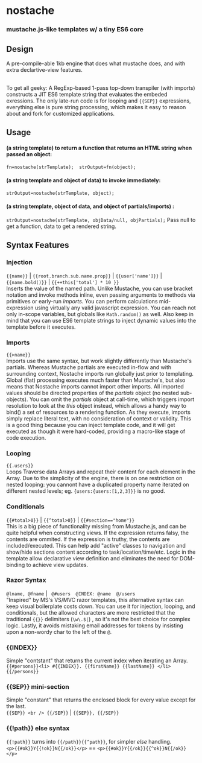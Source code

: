 # nostache
### mustache.js-like templates w/ a tiny ES6 core

## Design
A pre-compile-able 1kb engine that does what mustache does, and with extra declartive-view features. <br /> <br />

To get all geeky: A RegExp-based 1-pass top-down transpiler (with imports) constructs a JIT ES6 template string that evaluates the embeded exressions. The only late-run code is for looping and `{{SEP}}` expressions, everything else is pure string processing, which makes it easy to reason about and fork for customized applications.



## Usage
#### (a string template) to return a function that returns an HTML string when passed an object: <br />
`fn=nostache(strTemplate); 
strOutput=fn(object);`

#### (a string template and object of data) to invoke immediately:<br />
`strOutput=nostache(strTemplate, object);`

#### (a string template, object of data, and object of partials/imports) :
`strOutput=nostache(strTemplate, objData/null, objPartials);` Pass null to get a function, data to get a rendered string.


## Syntax Features

### Injection
`{{name}}` | `{{root.branch.sub.name.prop}}` | `{{user['name']}}` | `{{name.bold()}}` | `{{++this['total'] * 10 }}` <br />
Inserts the value of the named path. Unlike Mustache, you can use bracket notation and invoke methods inline, even passing arguments to methods via primitives or early-run _imports_. You can perform calculations mid-expression using virtually any valid javascript expression. You can reach not only in-scope variables, but globals like `Math.random()` as well. Also keep in mind that you can use ES6 template strings to inject dynamic values into the template before it executes.

### Imports
`{{>name}}` <br />
Imports use the same syntax, but work slightly differently than Mustache's partials. Whereas Mustache partials are executed in-flow and with surrounding context, Nostache imports run globally just prior to templating. Global (flat) processing executes much faster than Mustache's, but also means that Nostache imports cannot import other imports. All imported values should be directed properties of the _partials_ object (no nested sub-objects). You can omit the _partials_ object at call-time, which triggers import resolution to look at the _this_ object instead, which allows a handy way to bind() a set of resources to a rendering function. As they execute, imports simply replace literal text, with no consideration of context or validity. This is a good thing because you can inject template code, and it will get executed as though it were hard-coded, providing a macro-like stage of code execution.


### Looping
`{{.users}}` <br />
Loops Traverse data Arrays and repeat their content for each element in the Array.
Due to the simplicity of the engine, there is on one restriction on nested looping: you cannont have a duplicated property name iterated on different nested levels; eg. `{users:{users:[1,2,3]}}` is no good.


### Conditionals
`{{#total>0}}` | `{{^total>0}}` | `{{#section=="home"}}` <br />
This is a big piece of functionality missing from Mustache.js, and can be quite helpful when constructing views. If the expression returns falsy, the contents are ommited. If the expression is truthy, the contents are included/executed. This can help add "active" classes to navigation and show/hide sections content according to task/location/time/etc. Logic in the template allow declarative view definition and eliminates the need for DOM-binding to achieve view updates.


### Razor Syntax
`@lname, @fname` | ` @#users  @INDEX: @name  @/users` <br />
"Inspired" by MS's VS/MVC razor templates, this alternative syntax can keep visual boilerplate costs down. You can use it for injection, looping, and conditionals, but the allowed characters are more restricted that the traditional `{{}}` delimiters (`\w\.$|`) , so it's not the best choice for complex logic. Lastly, it avoids mistaking email addresses for tokens by insisting upon a non-wordy char to the left of the `@`.


### {{INDEX}}
  Simple "contstant" that returns the current index when iterating an Array.  <br />
    `{{#persons}}<li> #{{INDEX}}. {{firstName}} {{lastName}} </li> {{/persons}}`


### {{SEP}} mini-section
   Simple "constant" that returns the enclosed block for every value except for the last. <br />
    `{{SEP}} <br /> {{/SEP}}` |  `{{SEP}}, {{/SEP}}`


### {{!path}} else syntax
  `{{!path}}` turns into `{{/path}}{{^path}}`, for simpler _else_ handling. <br />
    `<p>{{#ok}}Y{{!ok}}N{{/ok}}</p>` == `<p>{{#ok}}Y{{/ok}}{{^ok}}N{{/ok}}</p>`
    








